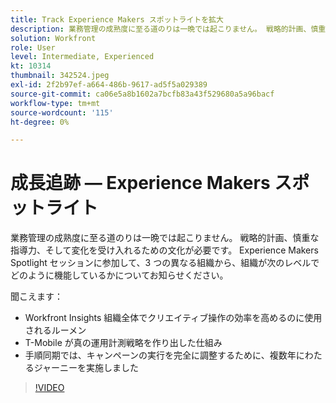 ```yaml
---
title: Track Experience Makers スポットライトを拡大
description: 業務管理の成熟度に至る道のりは一晩では起こりません。 戦略的計画、慎重な指導力、そして変化を受け入れるための文化が必要です。
solution: Workfront
role: User
level: Intermediate, Experienced
kt: 10314
thumbnail: 342524.jpeg
exl-id: 2f2b97ef-a664-486b-9617-ad5f5a029389
source-git-commit: ca06e5a8b1602a7bcfb83a43f529680a5a96bacf
workflow-type: tm+mt
source-wordcount: '115'
ht-degree: 0%

---
```


# 成長追跡 — Experience Makers スポットライト

業務管理の成熟度に至る道のりは一晩では起こりません。 戦略的計画、慎重な指導力、そして変化を受け入れるための文化が必要です。 Experience Makers Spotlight セッションに参加して、3 つの異なる組織から、組織が次のレベルでどのように機能しているかについてお知らせください。

聞こえます：

* Workfront Insights 組織全体でクリエイティブ操作の効率を高めるのに使用されるルーメン
* T-Mobile が真の運用計測戦略を作り出した仕組み
* 手順同期では、キャンペーンの実行を完全に調整するために、複数年にわたるジャーニーを実施しました

>[!VIDEO](https://video.tv.adobe.com/v/342524/?quality=12&learn=on)
